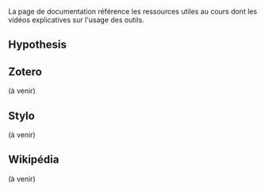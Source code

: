 La page de documentation référence les ressources utiles au cours dont les vidéos explicatives sur l'usage des outils. 

## Hypothesis 

## Zotero 
(à venir)

## Stylo 
(à venir)

## Wikipédia 
(à venir)

